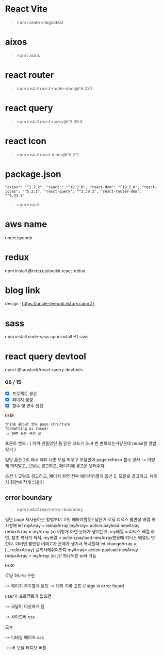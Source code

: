# React Vite

> npm create vite@latest

# aixos

> npm i axios

# react router

> npm install react-router-dom@^6.23.1

# react query

> npm install react-query@^3.39.3

# react icon

> npm install react-icons@^5.2.1

# package.json

`"axios": "^1.7.2",
"react": "^18.2.0",
"react-dom": "^18.2.0",
"react-icons": "^5.2.1",
"react-query": "^3.39.3",
"react-router-dom": "^6.23.1"`

> npm install

# aws name

uncle.hyeonb

# redux

npm install @reduxjs/toolkit react-redux

# blog link

design : https://uncle-hyeonb.tistory.com/27

# sass

npm install node-sass
npm install -D sass

# react query devtool

npm i @tanstack/react-query-devtools

### 06 / 15

-   [x] 프로젝트 생성
-   [x] 페이지 생성
-   [x] 함수 및 변수 생성

6/19

    think about the page structure
    formatting ai answer
    -> 하면 모든 구현 끝

프론트 엔드 : {
아까 만들었던 폼 같은 코드가 3~4 번 반복되는거같은데 reuse할 방법 찾기
}

일단 옵션 2로 해서 에러 나면 모달 띄우고 모달안에 page refresh 함수 넣자 -> 이렇게 하지말고, 모달로 경고하고, 페이지에 경고문 넣어주자.

옵션 1. 모달로 경고하고, 페이지 화면 전부 에러처리할지
옵션 2. 모달로 경고하고, 페이지 화면에 작게 띄울지

## error boundary

> npm install react-error-boundary

일단 page 재사용하는 방법부터 고민 해봐야할듯?
남은거
로딩
리덕스 불변성
배열 복사할때
let myArray = reduxArray
myArray= action.payload.newArray
reduxArray = myArray
(x)
이렇게 하면 문제가 생기는게, my배열 = 리덕스 배열 하면, 참조 복사가 되서, my배열 = action.payload.newArray했을때 리덕스 배열도 변한다. 이러면 불변성 어쩌고가 문제가 생겨서
복사할때
let changeArray = [...reduxArray] 로복사해줘야한다
myArray= action.payload.newArray
reduxArray = myArray
(o)
/// 하나씩만 edit 가능

6/30

로딩 하나씩 구현

-> 페이지 추가할때 로딩
-> 대화 기록 고민 // sign in error found

user가 프로젝트가 없으면

-> 모달이 이상하게 뜸

-> 사이드바 css

오늘

-> 디테일 페이지 css

-> idf 모달 라디오 버튼
